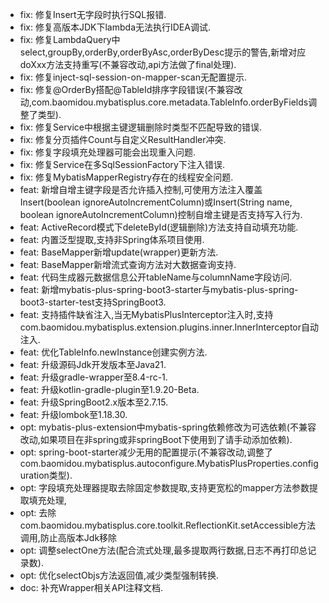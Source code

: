 * fix: 修复Insert无字段时执行SQL报错.
* fix: 修复高版本JDK下lambda无法执行IDEA调试.
* fix: 修复LambdaQuery中select,groupBy,orderBy,orderByAsc,orderByDesc提示的警告,新增对应doXxx方法支持重写(不兼容改动,api方法做了final处理).
* fix: 修复inject-sql-session-on-mapper-scan无配置提示.
* fix: 修复@OrderBy搭配@TableId排序字段错误(不兼容改动,com.baomidou.mybatisplus.core.metadata.TableInfo.orderByFields调整了类型).
* fix: 修复Service中根据主键逻辑删除时类型不匹配导致的错误.
* fix: 修复分页插件Count与自定义ResultHandler冲突.
* fix: 修复字段填充处理器可能会出现重入问题.
* fix: 修复Service在多SqlSessionFactory下注入错误.
* fix: 修复MybatisMapperRegistry存在的线程安全问题.
* feat: 新增自增主键字段是否允许插入控制,可使用方法注入覆盖Insert(boolean ignoreAutoIncrementColumn)或Insert(String name, boolean ignoreAutoIncrementColumn)控制自增主键是否支持写入行为.
* feat: ActiveRecord模式下deleteById(逻辑删除)方法支持自动填充功能.
* feat: 内置泛型提取,支持非Spring体系项目使用.
* feat: BaseMapper新增update(wrapper)更新方法.
* feat: BaseMapper新增流式查询方法对大数据查询支持.
* feat: 代码生成器元数据信息公开tableName与columnName字段访问.
* feat: 新增mybatis-plus-spring-boot3-starter与mybatis-plus-spring-boot3-starter-test支持SpringBoot3.
* feat: 支持插件缺省注入,当无MybatisPlusInterceptor注入时,支持com.baomidou.mybatisplus.extension.plugins.inner.InnerInterceptor自动注入.
* feat: 优化TableInfo.newInstance创建实例方法.
* feat: 升级源码Jdk开发版本至Java21.
* feat: 升级gradle-wrapper至8.4-rc-1.
* feat: 升级kotlin-gradle-plugin至1.9.20-Beta.
* feat: 升级SpringBoot2.x版本至2.7.15.
* feat: 升级lombok至1.18.30.
* opt: mybatis-plus-extension中mybatis-spring依赖修改为可选依赖(不兼容改动,如果项目在非spring或非springBoot下使用到了请手动添加依赖).
* opt: spring-boot-starter减少无用的配置提示(不兼容改动,调整了com.baomidou.mybatisplus.autoconfigure.MybatisPlusProperties.configuration类型).
* opt: 字段填充处理器提取去除固定参数提取,支持更宽松的mapper方法参数提取填充处理,
* opt: 去除com.baomidou.mybatisplus.core.toolkit.ReflectionKit.setAccessible方法调用,防止高版本Jdk移除
* opt: 调整selectOne方法(配合流式处理,最多提取两行数据,日志不再打印总记录数).
* opt: 优化selectObjs方法返回值,减少类型强制转换.
* doc: 补充Wrapper相关API注释文档.
